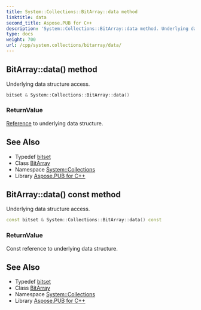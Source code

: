 ```yaml
---
title: System::Collections::BitArray::data method
linktitle: data
second_title: Aspose.PUB for C++
description: 'System::Collections::BitArray::data method. Underlying data structure access in C++.'
type: docs
weight: 700
url: /cpp/system.collections/bitarray/data/
---
```

## BitArray::data() method


Underlying data structure access.

```cpp
bitset & System::Collections::BitArray::data()
```


### ReturnValue

[Reference](../reference/) to underlying data structure.

## See Also

* Typedef [bitset](../bitset/)
* Class [BitArray](../)
* Namespace [System::Collections](../../)
* Library [Aspose.PUB for C++](../../../)
## BitArray::data() const method


Underlying data structure access.

```cpp
const bitset & System::Collections::BitArray::data() const
```


### ReturnValue

Const reference to underlying data structure.

## See Also

* Typedef [bitset](../bitset/)
* Class [BitArray](../)
* Namespace [System::Collections](../../)
* Library [Aspose.PUB for C++](../../../)
